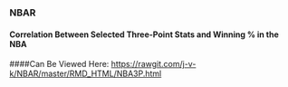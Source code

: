 ### NBAR

#### Correlation Between Selected Three-Point Stats and Winning % in the NBA

####Can Be Viewed Here:
https://rawgit.com/j-v-k/NBAR/master/RMD_HTML/NBA3P.html
